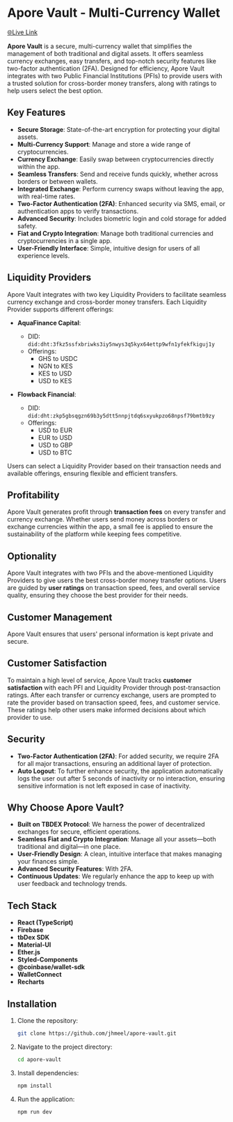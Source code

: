 # Apore Vault - Multi-Currency Wallet

[🌐Live Link](https://apore-vault.web.app)

**Apore Vault** is a secure, multi-currency wallet that simplifies the management of both traditional and digital assets. It offers seamless currency exchanges, easy transfers, and top-notch security features like two-factor authentication (2FA). Designed for efficiency, Apore Vault integrates with two Public Financial Institutions (PFIs) to provide users with a trusted solution for cross-border money transfers, along with ratings to help users select the best option.

## Key Features

- **Secure Storage**: State-of-the-art encryption for protecting your digital assets.
- **Multi-Currency Support**: Manage and store a wide range of cryptocurrencies.
- **Currency Exchange**: Easily swap between cryptocurrencies directly within the app.
- **Seamless Transfers**: Send and receive funds quickly, whether across borders or between wallets.
- **Integrated Exchange**: Perform currency swaps without leaving the app, with real-time rates.
- **Two-Factor Authentication (2FA)**: Enhanced security via SMS, email, or authentication apps to verify transactions.
- **Advanced Security**: Includes biometric login and cold storage for added safety.
- **Fiat and Crypto Integration**: Manage both traditional currencies and cryptocurrencies in a single app.
- **User-Friendly Interface**: Simple, intuitive design for users of all experience levels.

## Liquidity Providers

Apore Vault integrates with two key Liquidity Providers to facilitate seamless currency exchange and cross-border money transfers. Each Liquidity Provider supports different offerings:

- **AquaFinance Capital**:
  - DID: `did:dht:3fkz5ssfxbriwks3iy5nwys3q5kyx64ettp9wfn1yfekfkiguj1y`
  - Offerings:
    - GHS to USDC
    - NGN to KES
    - KES to USD
    - USD to KES

- **Flowback Financial**:
  - DID: `did:dht:zkp5gbsqgzn69b3y5dtt5nnpjtdq6sxyukpzo68npsf79bmtb9zy`
  - Offerings:
    - USD to EUR
    - EUR to USD
    - USD to GBP
    - USD to BTC

Users can select a Liquidity Provider based on their transaction needs and available offerings, ensuring flexible and efficient transfers.

## Profitability

Apore Vault generates profit through **transaction fees** on every transfer and currency exchange. Whether users send money across borders or exchange currencies within the app, a small fee is applied to ensure the sustainability of the platform while keeping fees competitive.

## Optionality

Apore Vault integrates with two PFIs and the above-mentioned Liquidity Providers to give users the best cross-border money transfer options. Users are guided by **user ratings** on transaction speed, fees, and overall service quality, ensuring they choose the best provider for their needs.

## Customer Management
 Apore Vault ensures that users' personal information is kept private and secure.

## Customer Satisfaction

To maintain a high level of service, Apore Vault tracks **customer satisfaction** with each PFI and Liquidity Provider through post-transaction ratings. After each transfer or currency exchange, users are prompted to rate the provider based on transaction speed, fees, and customer service. These ratings help other users make informed decisions about which provider to use.

## Security

- **Two-Factor Authentication (2FA)**: For added security, we require 2FA for all major transactions, ensuring an additional layer of protection.
- **Auto Logout**: To further enhance security, the application automatically logs the user out after 5 seconds of inactivity or no interaction, ensuring sensitive information is not left exposed in case of inactivity.


## Why Choose Apore Vault?

- **Built on TBDEX Protocol**: We harness the power of decentralized exchanges for secure, efficient operations.
- **Seamless Fiat and Crypto Integration**: Manage all your assets—both traditional and digital—in one place.
- **User-Friendly Design**: A clean, intuitive interface that makes managing your finances simple.
- **Advanced Security Features**: With 2FA.
- **Continuous Updates**: We regularly enhance the app to keep up with user feedback and technology trends.

## Tech Stack

- **React (TypeScript)**
- **Firebase**
- **tbDex SDK**
- **Material-UI**
- **Ether.js**
- **Styled-Components**
- **@coinbase/wallet-sdk**
- **WalletConnect**
- **Recharts**

## Installation

1. Clone the repository:
   ```bash
   git clone https://github.com/jhmeel/apore-vault.git
   ```
2. Navigate to the project directory:
   ```bash
   cd apore-vault
   ```
3. Install dependencies:
   ```bash
   npm install
   ```
4. Run the application:
   ```bash
   npm run dev
   ```



